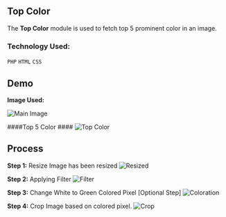 Top Color
----------
The **Top Color** module is used to fetch top 5 prominent color in an image.

### Technology Used: ###
<code>PHP</code>
<code>HTML</code>
<code>CSS</code>

## Demo ##

**Image Used:**

![Main Image](http://i.imgur.com/oGaAkFe.jpg)

####Top 5 Color ####
![Top Color](http://i.imgur.com/Tj4GSeJ.png)
 
 ## Process ##
 **Step 1:** Resize
 Image has been resized
 ![Resized](http://i.imgur.com/c9MqiHX.png)
 
 **Step 2:** Applying Filter
 ![Filter](http://i.imgur.com/WmRqYnK.png)
 
 **Step 3:** Change White to Green Colored Pixel [Optional Step]
 ![Coloration](http://i.imgur.com/3h4G2Xa.png)
 
 **Step 4:** Crop Image based on colored pixel.
 ![Crop](http://i.imgur.com/lkbIDi0.png)